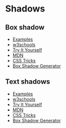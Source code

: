 # Shadows

## Box shadow
* [Examples](https://getcssscan.com/css-box-shadow-examples)
* [w3schools](https://www.w3schools.com/cssref/css3_pr_box-shadow.asp)
* [Try It Yourself](https://www.w3schools.com/cssref/tryit.asp?filename=trycss3_box-shadow)
* [MDN](https://developer.mozilla.org/en-US/docs/Web/CSS/box-shadow)
* [CSS Tricks](https://css-tricks.com/almanac/properties/b/box-shadow/)
* [Box Shadow Generator](https://developer.mozilla.org/en-US/docs/Web/CSS/CSS_Background_and_Borders/Box-shadow_generator)


## Text shadows


* [Examples]()
* [w3schools]()
* [Try It Yourself](https://www.w3schools.com/cssref/tryit.asp?filename=trycss3_box-shadow)
* [MDN](https://developer.mozilla.org/en-US/docs/Web/CSS/box-shadow)
* [CSS Tricks](https://css-tricks.com/almanac/properties/b/box-shadow/)
* [Box Shadow Generator](https://developer.mozilla.org/en-US/docs/Web/CSS/CSS_Background_and_Borders/Box-shadow_generator)
